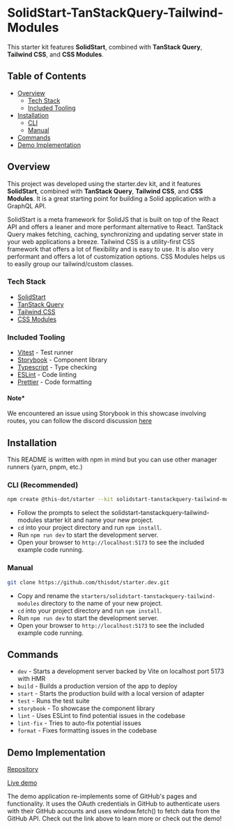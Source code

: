 # SolidStart-TanStackQuery-Tailwind-Modules

This starter kit features **SolidStart**, combined with **TanStack Query**, **Tailwind CSS**, and **CSS Modules**.

## Table of Contents

- [Overview](#overview)
  - [Tech Stack](#tech-stack)
  - [Included Tooling](#included-tooling)
- [Installation](#installation)
  - [CLI](#cli-recommended)
  - [Manual](#manual)
- [Commands](#commands)
- [Demo Implementation](#demo-implementation)

## Overview

This project was developed using the starter.dev kit, and it features **SolidStart**, combined with **TanStack Query**, **Tailwind CSS**, and **CSS Modules**. It is a great starting point for building a Solid application with a GraphQL API.

SolidStart is a meta framework for SolidJS that is built on top of the React API and offers a leaner and more performant alternative to React. TanStack Query makes fetching, caching, synchronizing and updating server state in your web applications a breeze. Tailwind CSS is a utility-first CSS framework that offers a lot of flexibility and is easy to use. It is also very performant and offers a lot of customization options. CSS Modules helps us to easily group our tailwind/custom classes. 
### Tech Stack

- [SolidStart](https://start.solidjs.com/getting-started/what-is-solidstart/)
- [TanStack Query](https://tanstack.com/query/v4/docs/solid/overview)
- [Tailwind CSS](https://tailwindcss.com/)
- [CSS Modules](https://css-tricks.com/css-modules-part-1-need/)

### Included Tooling

- [Vitest](https://vitest.dev/) - Test runner
- [Storybook](https://storybook.js.org/) - Component library
- [Typescript](https://www.typescriptlang.org/) - Type checking
- [ESLint](https://eslint.org/) - Code linting
- [Prettier](https://prettier.io/) - Code formatting

#### Note*
We encountered an issue using Storybook in this showcase involving routes, you can follow the discord discussion [here](https://discord.com/channels/722131463138705510/1072093687892426843)  



## Installation

This README is written with npm in mind but you can use other manager runners (yarn, pnpm, etc.)

### CLI (Recommended)

```bash
npm create @this-dot/starter --kit solidstart-tanstackquery-tailwind-modules
```

- Follow the prompts to select the solidstart-tanstackquery-tailwind-modules starter kit and name your new project.
- `cd` into your project directory and run `npm install`.
- Run `npm run dev` to start the development server.
- Open your browser to `http://localhost:5173` to see the included example code running.

### Manual

```bash
git clone https://github.com/thisdot/starter.dev.git
```

- Copy and rename the `starters/solidstart-tanstackquery-tailwind-modules` directory to the name of your new project.
- `cd` into your project directory and run `npm install`.
- Run `npm run dev` to start the development server.
- Open your browser to `http://localhost:5173` to see the included example code running.

## Commands

- `dev` - Starts a development server backed by Vite on localhost port 5173 with HMR
- `build` - Builds a production version of the app to deploy
- `start` - Starts the production build with a local version of adapter
- `test` - Runs the test suite
- `storybook` - To showcase the component library
- `lint` - Uses ESLint to find potential issues in the codebase
- `lint-fix` - Tries to auto-fix potential issues
- `format` - Fixes formatting issues in the codebase

## Demo Implementation

[Repository](https://github.com/thisdot/starter.dev-github-showcases/tree/main/solidstart-tanstackquery-tailwind-modules)

[Live demo](https://solidstart-tanstackquery-tailwind-modules.starter.dev/)

The demo application re-implements some of GitHub's pages and functionality. It uses the OAuth credentials in GitHub to authenticate users with their GitHub accounts and uses window.fetch() to fetch data from the GitHub API. Check out the link above to learn more or check out the demo!
